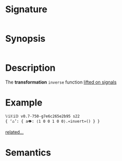 # Signature
```vikid-signature
```

# Synopsis
```vikid-synopsis
```

# Description
The __transformation__ `inverse` function [lifted on signals](/refman/concepts/pure_functions)

# Example
```vikid-script
𝕍i𝕂i𝔻 v0.7-750-g7e6c265e2b95 s22
{ ‘⌂’: { a👁: ⟨1 0 0 1 0 0⟩.«invert»() } }
```


[related...](https://en.wikipedia.org/wiki/Invertible_matrix)

# Semantics